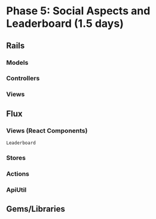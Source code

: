 # Phase 5: Social Aspects and Leaderboard (1.5 days)

## Rails
### Models

### Controllers


### Views


## Flux
### Views (React Components)
    Leaderboard


### Stores

### Actions

### ApiUtil

## Gems/Libraries
